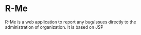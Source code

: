 # R-Me
R-Me is a web application to report any bug/issues directly to the administration of organization. It is based on JSP
